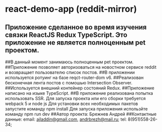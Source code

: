 # react-demo-app (reddit-mirror)
## Приложение сделанное во время изучения связки ReactJS Redux TypeScript. Это приложение не является полноценным pet проектом. 
##В данный момент занимаюсь полноценным pet проектом.
##Приложение позволяет авторизоваться на новостном сервисе reddit и возвращает пользователю список постов. 
##В приложении используется ротуинг на базе reqct-router-dom v6. 
##Реализован бесконечная лента постов с помошью Intersection Observer. 
##Используется внешний контейнер состояний Redux.
##Приложение написано на изыке TypeScript.
##В приложение реализована попытка использовать SSR.
Для запуска проекта или его сборки требуется webpack 5 и node js
Для установки всех необходимых пакетов запустите команду npm install
Для запуска приложения использйте команду npm run dev
##Автор проекта: Брежнев Андрей
##Контактные данные: email: ajladdin@gmail.com, andrbrezh@mail.ru; tel: 8(951)558-26-34;
